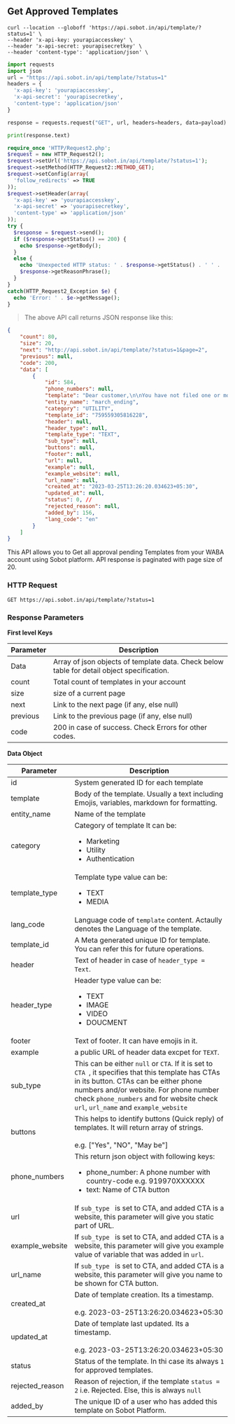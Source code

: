 ## Get Approved Templates
```shell
curl --location --globoff 'https://api.sobot.in/api/template/?status=1' \
--header 'x-api-key: yourapiaccesskey' \
--header 'x-api-secret: yourapisecretkey' \
--header 'content-type': 'application/json' \
```

```python
import requests
import json
url = "https://api.sobot.in/api/template/?status=1"
headers = {
  'x-api-key': 'yourapiaccesskey',
  'x-api-secret': 'yourapisecretkey',
  'content-type': 'application/json'
}

response = requests.request("GET", url, headers=headers, data=payload)

print(response.text)
```

```php
require_once 'HTTP/Request2.php';
$request = new HTTP_Request2();
$request->setUrl('https://api.sobot.in/api/template/?status=1');
$request->setMethod(HTTP_Request2::METHOD_GET);
$request->setConfig(array(
  'follow_redirects' => TRUE
));
$request->setHeader(array(
  'x-api-key' => 'yourapiaccesskey',
  'x-api-secret' => 'yourapisecretkey',
  'content-type' => 'application/json'
));
try {
  $response = $request->send();
  if ($response->getStatus() == 200) {
    echo $response->getBody();
  }
  else {
    echo 'Unexpected HTTP status: ' . $response->getStatus() . ' ' .
    $response->getReasonPhrase();
  }
}
catch(HTTP_Request2_Exception $e) {
  echo 'Error: ' . $e->getMessage();
}

```

> The above API call returns JSON response like this:

```json
{
    "count": 80,
    "size": 20,
    "next": "http://api.sobot.in/api/template/?status=1&page=2",
    "previous": null,
    "code": 200,
    "data": [
        {
            "id": 584,
            "phone_numbers": null,
            "template": "Dear customer,\n\nYou have not filed one or more GSTR 3B returns. Kindly file your returns immediately to avoid late fee and Interest. Ignore if filed. GSTN",
            "entity_name": "march_ending",
            "category": "UTILITY",
            "template_id": "759559305816228",
            "header": null,
            "header_type": null,
            "template_type": "TEXT",
            "sub_type": null,
            "buttons": null,
            "footer": null,
            "url": null,
            "example": null,
            "example_website": null,
            "url_name": null,
            "created_at": "2023-03-25T13:26:20.034623+05:30",
            "updated_at": null,
            "status": 0, // 
            "rejected_reason": null,
            "added_by": 156,
            "lang_code": "en"
        }
    ]
}
```

This API allows you to Get all approval pending Templates from your WABA account using Sobot platform. API response is paginated with page size of 20.


### HTTP Request

`GET https://api.sobot.in/api/template/?status=1`

### Response Parameters

**First level Keys**

Parameter | Description | 
--------- | ----------- |
Data | Array of json objects of template data. Check below table for detail object specification.|
count | Total count of templates in your account |
size | size of a current page |
next | Link to the next page (if any, else null)
previous | Link to the previous page (if any, else null) |
code | 200 in case of success. Check Errors for other codes. |


**Data Object**

Parameter | Description |
--------- | ----------- | 
| id              | System generated ID for each template |
| template        | Body of the template. Usually a text including Emojis, variables, markdown for formatting. |
| entity_name     | Name of the template |
| category        | Category of template It can be: <ul><li>Marketing</li><li>Utility</li><li>Authentication</li></ul>  |
| template_type   | Template type value can be: <ul><li>TEXT</li><li>MEDIA</li></ul> |
| lang_code       | Language code of ```template``` content. Actaully denotes the Language of the template. |
| template_id     | A Meta generated unique ID for template. You can refer this for future operations. |
| header          | Text of header in case of ```header_type = Text```.|
| header_type     | Header type value can be: <ul><li>TEXT</li><li>IMAGE</li><li>VIDEO</li><li>DOUCMENT</li></ul> |
| footer          | Text of footer. It can have emojis in it. |
| example         | a public URL of header data excpet for ```TEXT```. |
| sub_type        | This can be either ```null``` or ```CTA```. If it is set to ```CTA ```, it specifies that this template has CTAs in its button. CTAs can be either phone numbers and/or website. For phone number check ```phone_numbers``` and for website check ```url```, ```url_name``` and ```example_website``` |
| buttons         | This helps to identify buttons (Quick reply) of templates. It will return array of strings. <br /> <br /> e.g. ["Yes", "NO", "May be"] |
| phone_numbers   | This return json object with following keys: <ul><li>phone_number: A phone number with country-code e.g. 919970XXXXXX</li><li>text: Name of CTA button</li></ul> |
| url             | If  ```sub_type ``` is set to CTA, and added CTA is a website, this parameter will give you static part of URL. |
| example_website | If  ```sub_type ``` is set to CTA, and added CTA is a website, this parameter will give you example value of variable that was added in ```url```.  |
| url_name        | If  ```sub_type ``` is set to CTA, and added CTA is a website, this parameter will give you name to be shown for CTA button. |
| created_at      | Date of template creation. Its a timestamp. <br/> <br/> e.g. 2023-03-25T13:26:20.034623+05:30 |
| updated_at      | Date of template last updated. Its a timestamp. <br/> <br/> e.g. 2023-03-25T13:26:20.034623+05:30 |
| status          | Status of the template. In thi case its always ```1``` for approved templates. |
| rejected_reason | Reason of rejection, if the template ```status = 2``` i.e. Rejected. Else, this is always ```null``` |
| added_by        | The unique ID of a user who has added this template on Sobot Platform.  |


